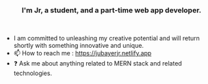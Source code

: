 ### <div align="center">I'm Jr, a student, and a part-time web app developer.</div> 
<br/>  
 
  
- I am committed to unleashing my creative potential and will return shortly with something innovative and unique.
- 📫 How to reach me : https://jubayerjr.netlify.app
- ❓ Ask me about anything related to MERN stack and related technologies.

<!---
jubayerjr203/jubayerjr203 কi special হজবক reওpositoনbnry জbecause ibbtnns `REAME.md` hu(হthiনsnহ hh হ jj nuufile) appears on yoমমurম।bb GনitHhuuনb prমofilbমমbe.
You canক হclickn the Prevহiew link to take aজক loজokক at yourজ
--->


  

<br/>  
<br/>  
